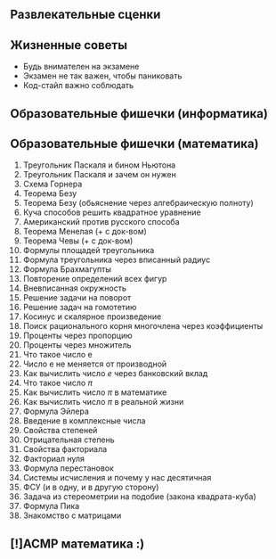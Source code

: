 ## Развлекательные сценки

## Жизненные советы
- Будь внимателен на экзамене
- Экзамен не так важен, чтобы паниковать
- Код-стайл важно соблюдать


## Образовательные фишечки (информатика)


## Образовательные фишечки (математика)
1. Треугольник Паскаля и бином Ньютона
2. Треугольник Паскаля и зачем он нужен
3. Схема Горнера
4. Теорема Безу
5. Теорема Безу (обьяснение через алгебраическую полноту)
6. Куча способов решить квадратное уравнение
7. Американский против русского способа
8. Теорема Менелая (+ с док-вом)
9. Теорема Чевы (+ с док-вом)
10. Формулы площадей треугольника
11. Формула треугольника через вписанный радиус
12. Формула Брахмагупты
13. Повторение определений всех фигур
14. Вневписанная окружность
15. Решение задачи на поворот
16. Решение задач на гомотетию
17. Косинус и скалярное произведение
18. Поиск рационального корня многочлена через коэффициенты
19. Проценты через пропорцию
20. Проценты через множитель
21. Что такое число е
22. Число е не меняется от производной
23. Как вычислить число $e$ через банковский вклад
24. Что такое число $\pi$
25. Как вычислить число $\pi$ в математике
26. Как вычислить число $\pi$ в реальной жизни
27. Формула Эйлера
28. Введение в комплексные числа
29. Свойства степеней 
30. Отрицательная степень
31. Свойства факториала
32. Факториал нуля
33. Формула перестановок
34. Системы исчисления и почему у нас десятичная
35. ФСУ (и в одну, и в другую сторону)
36. Задача из стереометрии на подобие (закона квадрата-куба)
37. Формула Пика
38. Знакомство с матрицами


## [!]АСМР математика :)

## 